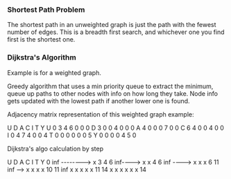 ### Shortest Path Problem

The shortest path in an unweighted graph is just the path with the fewest number of edges. This is a breadth first search, and whichever one you find first is the shortest one. 

### Dijkstra's Algorithm

Example is for a weighted graph. 

Greedy algorithm that uses a min priority queue to extract the minimum, queue up paths to other nodes with info on how long they take. Node info gets updated with the lowest path if another lower one is found. 

Adjacency matrix representation of this weighted graph example:

  U D A C I T Y
U 0 3 4 6 0 0 0
D 3 0 0 4 0 0 0 
A 4 0 0 0 7 0 0 
C 6 4 0 0 4 0 0 
I 0 4 7 4 0 0 4
T 0 0 0 0 0 0 5
Y 0 0 0 0 4 5 0

Dijkstra's algo calculation by step

U D A C I T Y
0 inf -------->
x 3 4 6 inf---->
x x 4 6 inf ---->
x x x 6 11 inf -->
x x x x 10 11 inf
x x x x x 11 14
x x x x x x 14


